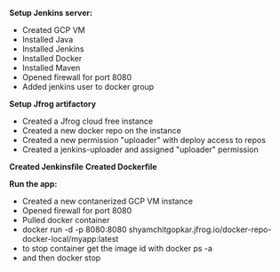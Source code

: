 **Setup Jenkins server:**
   * Created GCP VM
   * Installed Java
   * Installed Jenkins
   * Installed Docker
   * Installed Maven
   * Opened firewall for port 8080
   * Added jenkins user to docker group

**Setup Jfrog artifactory**
   * Created a Jfrog cloud free instance
   * Created a new docker repo on the instance
   * Created a new permission "uploader" with deploy access to repos
   * Created a jenkins-uploader and assigned "uploader" permission

**Created Jenkinsfile**
**Created Dockerfile**

**Run the app:**
   * Created a new contanerized GCP VM instance
   * Opened firewall for port 8080
   * Pulled docker container
   * docker run -d -p 8080:8080 shyamchitgopkar.jfrog.io/docker-repo-docker-local/myapp:latest
   * to stop container get the image id with docker ps -a 
   * and then docker stop <image-id>
